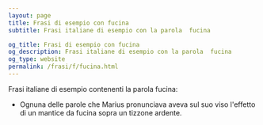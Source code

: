 ```yaml
---
layout: page
title: Frasi di esempio con fucina 
subtitle: Frasi italiane di esempio con la parola  fucina

og_title: Frasi di esempio con fucina 
og_description: Frasi italiane di esempio con la parola  fucina
og_type: website
permalink: /frasi/f/fucina.html
---
```


Frasi italiane di esempio contenenti la parola fucina:


- Ognuna delle parole che Marius pronunciava aveva sul suo viso l'effetto di un mantice da fucina sopra un tizzone ardente.
